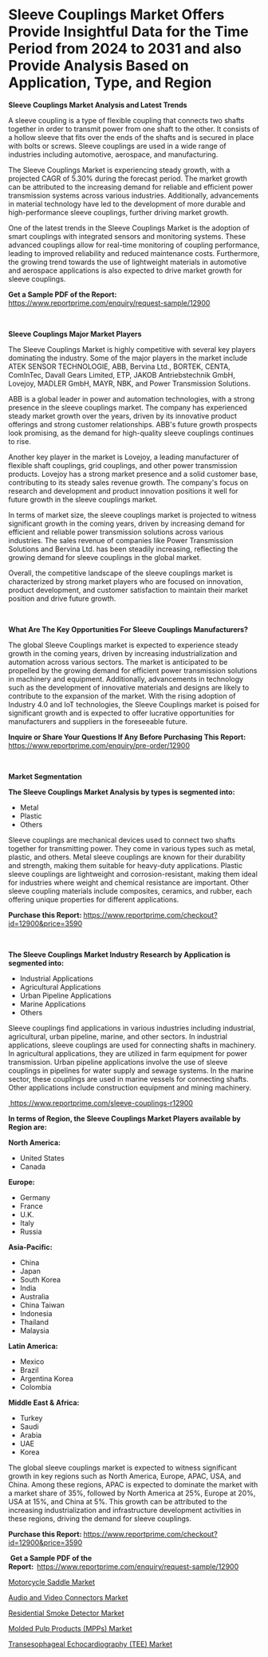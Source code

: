 <p><h1>Sleeve Couplings Market Offers Provide Insightful Data for the Time Period from 2024 to 2031 and also Provide Analysis Based on Application, Type, and Region</h1></p><p><strong>Sleeve Couplings Market Analysis and Latest Trends</strong></p>
<p><p>A sleeve coupling is a type of flexible coupling that connects two shafts together in order to transmit power from one shaft to the other. It consists of a hollow sleeve that fits over the ends of the shafts and is secured in place with bolts or screws. Sleeve couplings are used in a wide range of industries including automotive, aerospace, and manufacturing.</p><p>The Sleeve Couplings Market is experiencing steady growth, with a projected CAGR of 5.30% during the forecast period. The market growth can be attributed to the increasing demand for reliable and efficient power transmission systems across various industries. Additionally, advancements in material technology have led to the development of more durable and high-performance sleeve couplings, further driving market growth.</p><p>One of the latest trends in the Sleeve Couplings Market is the adoption of smart couplings with integrated sensors and monitoring systems. These advanced couplings allow for real-time monitoring of coupling performance, leading to improved reliability and reduced maintenance costs. Furthermore, the growing trend towards the use of lightweight materials in automotive and aerospace applications is also expected to drive market growth for sleeve couplings.</p></p>
<p><strong>Get a Sample PDF of the Report:&nbsp;</strong> <a href="https://www.reportprime.com/enquiry/request-sample/12900">https://www.reportprime.com/enquiry/request-sample/12900</a></p>
<p>&nbsp;</p>
<p><strong>Sleeve Couplings Major Market Players</strong></p>
<p><p>The Sleeve Couplings Market is highly competitive with several key players dominating the industry. Some of the major players in the market include ATEK SENSOR TECHNOLOGIE, ABB, Bervina Ltd., BORTEK, CENTA, ComInTec, Davall Gears Limited, ETP, JAKOB Antriebstechnik GmbH, Lovejoy, MADLER GmbH, MAYR, NBK, and Power Transmission Solutions.</p><p>ABB is a global leader in power and automation technologies, with a strong presence in the sleeve couplings market. The company has experienced steady market growth over the years, driven by its innovative product offerings and strong customer relationships. ABB's future growth prospects look promising, as the demand for high-quality sleeve couplings continues to rise.</p><p>Another key player in the market is Lovejoy, a leading manufacturer of flexible shaft couplings, grid couplings, and other power transmission products. Lovejoy has a strong market presence and a solid customer base, contributing to its steady sales revenue growth. The company's focus on research and development and product innovation positions it well for future growth in the sleeve couplings market.</p><p>In terms of market size, the sleeve couplings market is projected to witness significant growth in the coming years, driven by increasing demand for efficient and reliable power transmission solutions across various industries. The sales revenue of companies like Power Transmission Solutions and Bervina Ltd. has been steadily increasing, reflecting the growing demand for sleeve couplings in the global market.</p><p>Overall, the competitive landscape of the sleeve couplings market is characterized by strong market players who are focused on innovation, product development, and customer satisfaction to maintain their market position and drive future growth.</p></p>
<p>&nbsp;</p>
<p><strong>What Are The Key Opportunities For Sleeve Couplings Manufacturers?</strong></p>
<p><p>The global Sleeve Couplings market is expected to experience steady growth in the coming years, driven by increasing industrialization and automation across various sectors. The market is anticipated to be propelled by the growing demand for efficient power transmission solutions in machinery and equipment. Additionally, advancements in technology such as the development of innovative materials and designs are likely to contribute to the expansion of the market. With the rising adoption of Industry 4.0 and IoT technologies, the Sleeve Couplings market is poised for significant growth and is expected to offer lucrative opportunities for manufacturers and suppliers in the foreseeable future.</p></p>
<p><strong>Inquire or Share Your Questions If Any Before Purchasing This Report:</strong> <a href="https://www.reportprime.com/enquiry/pre-order/12900">https://www.reportprime.com/enquiry/pre-order/12900</a></p>
<p>&nbsp;</p>
<p><strong>Market Segmentation</strong></p>
<p><strong>The Sleeve Couplings Market Analysis by types is segmented into:</strong></p>
<p><ul><li>Metal</li><li>Plastic</li><li>Others</li></ul></p>
<p><p>Sleeve couplings are mechanical devices used to connect two shafts together for transmitting power. They come in various types such as metal, plastic, and others. Metal sleeve couplings are known for their durability and strength, making them suitable for heavy-duty applications. Plastic sleeve couplings are lightweight and corrosion-resistant, making them ideal for industries where weight and chemical resistance are important. Other sleeve coupling materials include composites, ceramics, and rubber, each offering unique properties for different applications.</p></p>
<p><strong>Purchase this Report:&nbsp;</strong><a href="https://www.reportprime.com/checkout?id=12900&price=3590">https://www.reportprime.com/checkout?id=12900&price=3590</a></p>
<p>&nbsp;</p>
<p><strong>The Sleeve Couplings Market Industry Research by Application is segmented into:</strong></p>
<p><ul><li>Industrial Applications</li><li>Agricultural Applications</li><li>Urban Pipeline Applications</li><li>Marine Applications</li><li>Others</li></ul></p>
<p><p>Sleeve couplings find applications in various industries including industrial, agricultural, urban pipeline, marine, and other sectors. In industrial applications, sleeve couplings are used for connecting shafts in machinery. In agricultural applications, they are utilized in farm equipment for power transmission. Urban pipeline applications involve the use of sleeve couplings in pipelines for water supply and sewage systems. In the marine sector, these couplings are used in marine vessels for connecting shafts. Other applications include construction equipment and mining machinery.</p></p>
<p><a href="https://www.reportprime.com/sleeve-couplings-r12900">&nbsp;https://www.reportprime.com/sleeve-couplings-r12900</a></p>
<p><strong>In terms of Region, the Sleeve Couplings Market Players available by Region are:</strong></p>
<p>
    <p> <strong> North America: </strong>
        <ul>
            <li>United States</li>
            <li>Canada</li>
        </ul>
        </p> 
    <p> <strong> Europe: </strong>
        <ul>
            <li>Germany</li>
            <li>France</li>
            <li>U.K.</li>
            <li>Italy</li>
            <li>Russia</li>
        </ul>
        </p> 
    <p> <strong> Asia-Pacific: </strong>
        <ul>
            <li>China</li>
            <li>Japan</li>
            <li>South Korea</li>
            <li>India</li>
            <li>Australia</li>
            <li>China Taiwan</li>
            <li>Indonesia</li>
            <li>Thailand</li>
            <li>Malaysia</li>
        </ul>
        </p> 
    <p> <strong> Latin America: </strong>
        <ul>
            <li>Mexico</li>
            <li>Brazil</li>
            <li>Argentina Korea</li>
            <li>Colombia</li>
        </ul>
        </p> 
    <p> <strong> Middle East & Africa: </strong>
        <ul>
            <li>Turkey</li>
            <li>Saudi</li>
            <li>Arabia</li>
            <li>UAE</li>
            <li>Korea</li>
        </ul>
    </p>
    </p>
<p><p>The global sleeve couplings market is expected to witness significant growth in key regions such as North America, Europe, APAC, USA, and China. Among these regions, APAC is expected to dominate the market with a market share of 35%, followed by North America at 25%, Europe at 20%, USA at 15%, and China at 5%. This growth can be attributed to the increasing industrialization and infrastructure development activities in these regions, driving the demand for sleeve couplings.</p></p>
<p><strong>Purchase this Report: </strong><a href="https://www.reportprime.com/checkout?id=12900&price=3590">https://www.reportprime.com/checkout?id=12900&price=3590</a></p>
<p>&nbsp;<strong>Get a Sample PDF of the Report:&nbsp;&nbsp;</strong><a href="https://www.reportprime.com/enquiry/request-sample/12900">https://www.reportprime.com/enquiry/request-sample/12900</a></p>
<p><strong></strong></p>
<p><p><a href="https://issuu.com/reportprime-2/docs/motorcycle-saddle-market-size-2030._eb4c55ba35442b">Motorcycle Saddle Market</a></p><p><a href="https://www.linkedin.com/pulse/audio-video-connectors-market-share-new-trends-analysis-its-type-yyakc?trackingId=DFJw0dtQRfqW0mL2Ph6TOA%3D%3D">Audio and Video Connectors Market</a></p><p><a href="https://github.com/Krish2023na/Market-Research-Report-List-6/blob/main/residential-smoke-detector-market.md">Residential Smoke Detector Market</a></p><p><a href="https://issuu.com/reportprime-2/docs/molded-pulp-products-mpps-market-si_df943603fab271">Molded Pulp Products (MPPs) Market</a></p><p><a href="https://medium.com/@brendamoreno1988/transesophageal-echocardiography-tee-market-growth-market-segmentation-and-regional-analysis-ac74e62645dc">Transesophageal Echocardiography (TEE) Market</a></p></p>